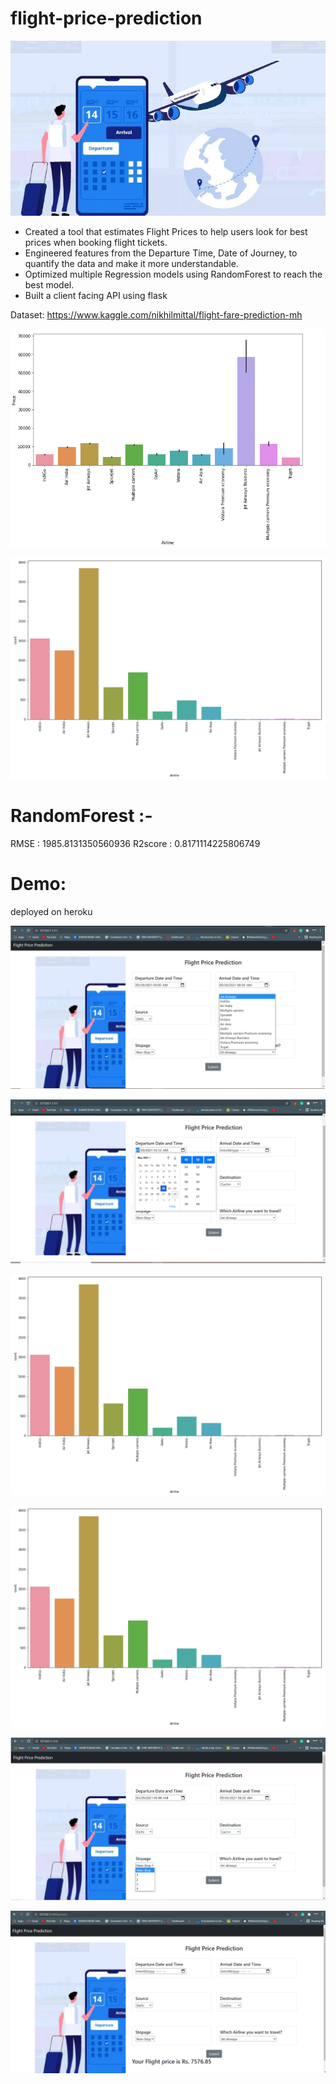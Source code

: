 # flight-price-prediction
![alt text](https://github.com/GK884/flight-price-prediction/blob/main/static/photos/Book-Flights-Indigo-759.jpg)
* Created a tool that estimates Flight Prices to help users look for best prices when booking flight tickets.
* Engineered features from the Departure Time, Date of Journey, to quantify the data and make it more understandable.
* Optimized multiple Regression models using RandomForest to reach the best model.
* Built a client facing API using flask

Dataset: https://www.kaggle.com/nikhilmittal/flight-fare-prediction-mh

![alt text](https://github.com/GK884/flight-price-prediction/blob/main/git%20picture/f_name%20vs%20price.PNG)

![alt text](https://github.com/GK884/flight-price-prediction/blob/main/git%20picture/f_nme%20count.PNG)



# RandomForest :-
RMSE : 1985.8131350560936
R2score :  0.8171114225806749

# Demo:
deployed on heroku

![alt text](https://github.com/GK884/flight-price-prediction/blob/main/git%20picture/arriv.PNG)

![alt text](https://github.com/GK884/flight-price-prediction/blob/main/git%20picture/deptime.PNG)

![alt text](https://github.com/GK884/flight-price-prediction/blob/main/git%20picture/f_nme%20count.PNG)

![alt text](https://github.com/GK884/flight-price-prediction/blob/main/git%20picture/f_nme%20count.PNG)

![alt text](https://github.com/GK884/flight-price-prediction/blob/main/git%20picture/stop.PNG)

![alt text](https://github.com/GK884/flight-price-prediction/blob/main/git%20picture/pred.PNG)



